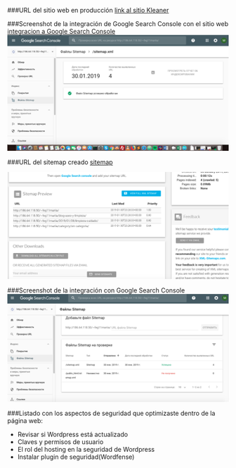 ###URL del sitio web en producción
[link al sitio Kleaner](http://186.64.118.50/~feg11mariia/)


###Screenshot de la integración de Google Search Console con el sitio web
 [integracion a Google Search Console](img/captura.png)
 ![integracion a Google Search Console](img/captura.png)


###URL del sitemap creado
[sitemap](http://186.64.118.50/~feg11mariia/sitemap.xml)

![sitemap](img/captura2.png)


###Screenshot de la integración con Google Search Console
![sitemap](img/captura3.png)


###Listado con los aspectos de seguridad que optimizaste dentro de la página web:
   - Revisar si Wordpress está actualizado
   - Claves y permisos de usuario
   - El rol del hosting en la seguridad de Wordpress
   - Instalar plugin de seguridad(Wordfense)
	



